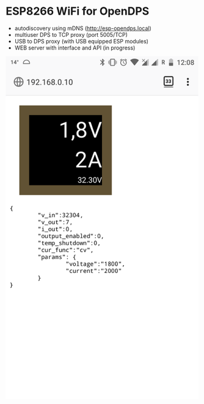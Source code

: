 # ESP8266 WiFi for OpenDPS

* autodiscovery using mDNS (http://esp-opendps.local)
* multiuser DPS to TCP proxy (port 5005/TCP)
* USB to DPS proxy (with USB equipped ESP modules)
* WEB server with interface and API (in progress)

![WEBUI](img/webif.png)

